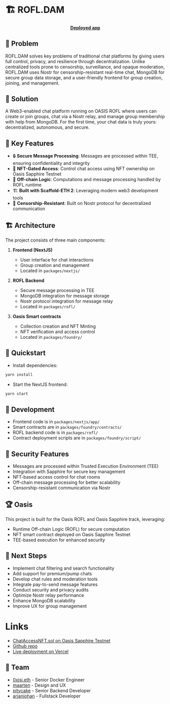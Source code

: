 # 🏗 ROFL.DAM

<h4 align="center">
  <a href="https://rofl-dam.vercel.app/">Deployed app</a>
</h4>

## 🎯 Problem

ROFL.DAM solves key problems of traditional chat platforms by giving users full control, privacy, and resilience through decentralization. Unlike centralized tools prone to censorship, surveillance, and opaque moderation, ROFL.DAM uses Nostr for censorship-resistant real-time chat, MongoDB for secure group data storage, and a user-friendly frontend for group creation, joining, and management.

## 🚀 Solution

A Web3-enabled chat platform running on OASIS ROFL where users can create or join groups, chat via a Nostr relay, and manage group membership with help from MongoDB. For the first time, your chat data is truly yours: decentralized, autonomous, and secure.

## 🌟 Key Features

- 🔒 **Secure Message Processing**: Messages are processed within TEE, ensuring confidentiality and integrity
- 🔐 **NFT-Gated Access**: Control chat access using NFT ownership on Oasis Sapphire Testnet
- 🔄 **Off-chain Logic**: Computations and message processing handled by ROFL runtime
- 🏗 **Built with Scaffold-ETH 2**: Leveraging modern web3 development tools
- 💬 **Censorship-Resistant**: Built on Nostr protocol for decentralized communication

## 🏗 Architecture

The project consists of three main components:

1. **Frontend (NextJS)**
   - User interface for chat interactions
   - Group creation and management
   - Located in `packages/nextjs/`

2. **ROFL Backend**
   - Secure message processing in TEE
   - MongoDB integration for message storage
   - Nostr protocol integration for message relay
   - Located in `packages/rofl/`

3. **Oasis Smart contracts**
   - Collection creation and NFT Minting
   - NFT verification and access control
   - Located in `packages/foundry/`

## 🚀 Quickstart

- Install dependencies:
```bash
yarn install
```

- Start the NextJS frontend:
```bash
yarn start
```

## 🔧 Development

- Frontend code is in `packages/nextjs/app/`
- Smart contracts are in `packages/foundry/contracts/`
- ROFL backend code is in `packages/rofl/`
- Contract deployment scripts are in `packages/foundry/script/`

## 🔐 Security Features

- Messages are processed within Trusted Execution Environment (TEE)
- Integration with Sapphire for secure key management
- NFT-based access control for chat rooms
- Off-chain message processing for better scalability
- Censorship-resistant communication via Nostr

## 🏆 Oasis

This project is built for the Oasis ROFL and Oasis Sapphire track, leveraging:
- Runtime Off-chain Logic (ROFL) for secure computation
- NFT smart contract deployed on Oasis Sapphire Testnet
- TEE-based execution for enhanced security

## 🔮 Next Steps

- Implement chat filtering and search functionality
- Add support for premium/pump chats
- Develop chat rules and moderation tools
- Integrate pay-to-send message features
- Conduct security and privacy audits
- Optimize Nostr relay performance
- Enhance MongoDB scalability
- Improve UX for group management

# Links
- [ChatAccessNFT.sol on Oasis Sapphire Testnet](https://pr-1777.oasis-explorer.pages.dev/testnet/sapphire/address/0xF2A83DF3190c5F2E31c56E1cEFf71A783548899C)
- [Github repo](https://github.com/rofl-fun/mono)
- [Live deployment on Vercel](https://rofl-dam.vercel.app/)

## 👥 Team

- [0xjsi.eth](https://x.com/0xjsieth) - Senior Docker Engineer
- [maarten](https://github.com/11029358) - Design and UX
- [pitycake](https://twitter.com/pitycake) - Senior Backend Developer
- [arjanjohan](https://twitter.com/arjanjohan) - Fullstack Developer

